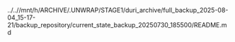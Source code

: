 ../..//mnt/h/ARCHIVE/.UNWRAP/STAGE1/duri_archive/full_backup_2025-08-04_15-17-21/backup_repository/current_state_backup_20250730_185500/README.md